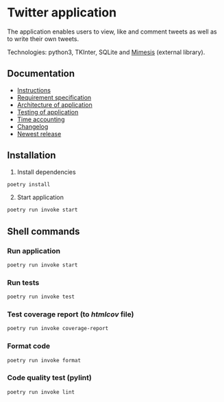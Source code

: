 # Twitter application

The application enables users to view, like and comment tweets as well as to write their own tweets.

Technologies: python3, TKInter, SQLite and [Mimesis](https://mimesis.name/en/master/index.html) (external library).

## Documentation

- [Instructions](./documentation/instructions.md)
- [Requirement specification](./documentation/requirementspecification.md)
- [Architecture of application](./documentation/architecture.md)
- [Testing of application](./documentation/testing.md)
- [Time accounting](./documentation/timeaccounting.md)
- [Changelog](./documentation/changelog.md)
- [Newest release](https://github.com/r-elsa/ot_harjoitustyo/releases/tag/week_5)

## Installation

1. Install dependencies

```bash
poetry install
```

2. Start application 

```bash
poetry run invoke start
```

## Shell commands

### Run application

```bash
poetry run invoke start
```

### Run tests

```bash
poetry run invoke test
```

### Test coverage report (to _htmlcov_ file)

```bash
poetry run invoke coverage-report
```

### Format code 

```bash
poetry run invoke format
```

### Code quality test (pylint)

```bash
poetry run invoke lint
```
